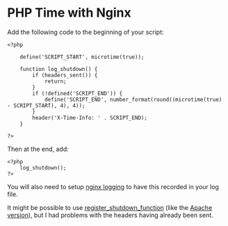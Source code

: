 
# PHP Time with Nginx

Add the following code to the beginning of your script:

	<?php

		define('SCRIPT_START', microtime(true));

		function log_shutdown() {
			if (headers_sent()) {
				return;
			}
			if (!defined('SCRIPT_END')) {
				define('SCRIPT_END', number_format(round((microtime(true) - SCRIPT_START), 4), 4));
			}
			header('X-Time-Info: ' . SCRIPT_END);
		}

	?>

Then at the end, add:

	<?php
		log_shutdown();
	?>

You will also need to setup [nginx logging](../docs-logs/nginx.md) to have this recorded in your log file.

It might be possible to use [register_shutdown_function](https://php.net/register-shutdown-function) (like the [Apache version](./php-apache.md)), but I had problems with the headers having already been sent.
